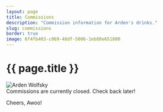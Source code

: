 ```yaml
---
layout: page
title: Commissions
description: "Commission information for Arden's drinks."
slug: commissions
border: true
image: 6f4fb403-c069-48df-5006-1eb88e651800
---
```

# {{ page.title }}
<div class="drink-image-post">
<img src="{{ site.cdn }}{{ page.image }}/public" class="about-me-image" alt="Arden Wolfsky">
</div>
Commissions are currently closed. Check back later!

Cheers, Awoo!
